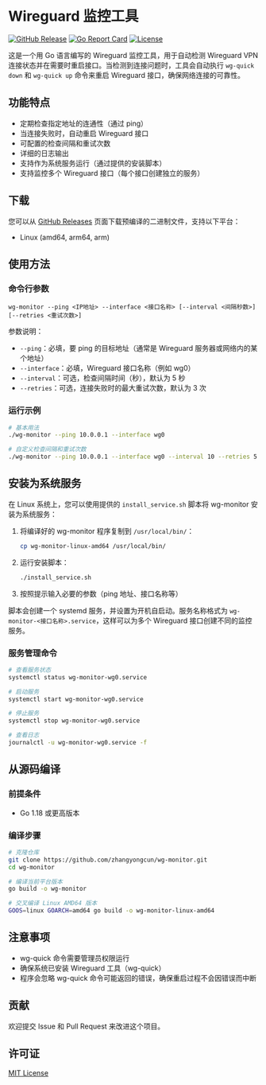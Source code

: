 # Wireguard 监控工具

[![GitHub Release](https://img.shields.io/github/v/release/zhangyongcun/wg-monitor)](https://github.com/zhangyongcun/wg-monitor/releases)
[![Go Report Card](https://goreportcard.com/badge/github.com/zhangyongcun/wg-monitor)](https://goreportcard.com/report/github.com/zhangyongcun/wg-monitor)
[![License](https://img.shields.io/github/license/zhangyongcun/wg-monitor)](https://github.com/zhangyongcun/wg-monitor/blob/main/LICENSE)

这是一个用 Go 语言编写的 Wireguard 监控工具，用于自动检测 Wireguard VPN 连接状态并在需要时重启接口。当检测到连接问题时，工具会自动执行 `wg-quick down` 和 `wg-quick up` 命令来重启 Wireguard 接口，确保网络连接的可靠性。

## 功能特点

- 定期检查指定地址的连通性（通过 ping）
- 当连接失败时，自动重启 Wireguard 接口
- 可配置的检查间隔和重试次数
- 详细的日志输出
- 支持作为系统服务运行（通过提供的安装脚本）
- 支持监控多个 Wireguard 接口（每个接口创建独立的服务）

## 下载

您可以从 [GitHub Releases](https://github.com/zhangyongcun/wg-monitor/releases) 页面下载预编译的二进制文件，支持以下平台：

- Linux (amd64, arm64, arm)

## 使用方法

### 命令行参数

```
wg-monitor --ping <IP地址> --interface <接口名称> [--interval <间隔秒数>] [--retries <重试次数>]
```

参数说明：

- `--ping`：必填，要 ping 的目标地址（通常是 Wireguard 服务器或网络内的某个地址）
- `--interface`：必填，Wireguard 接口名称（例如 wg0）
- `--interval`：可选，检查间隔时间（秒），默认为 5 秒
- `--retries`：可选，连接失败时的最大重试次数，默认为 3 次

### 运行示例

```bash
# 基本用法
./wg-monitor --ping 10.0.0.1 --interface wg0

# 自定义检查间隔和重试次数
./wg-monitor --ping 10.0.0.1 --interface wg0 --interval 10 --retries 5
```

## 安装为系统服务

在 Linux 系统上，您可以使用提供的 `install_service.sh` 脚本将 wg-monitor 安装为系统服务：

1. 将编译好的 wg-monitor 程序复制到 `/usr/local/bin/`：
   ```bash
   cp wg-monitor-linux-amd64 /usr/local/bin/
   ```

2. 运行安装脚本：
   ```bash
   ./install_service.sh
   ```

3. 按照提示输入必要的参数（ping 地址、接口名称等）

脚本会创建一个 systemd 服务，并设置为开机自启动。服务名称格式为 `wg-monitor-<接口名称>.service`，这样可以为多个 Wireguard 接口创建不同的监控服务。

### 服务管理命令

```bash
# 查看服务状态
systemctl status wg-monitor-wg0.service

# 启动服务
systemctl start wg-monitor-wg0.service

# 停止服务
systemctl stop wg-monitor-wg0.service

# 查看日志
journalctl -u wg-monitor-wg0.service -f
```

## 从源码编译

### 前提条件

- Go 1.18 或更高版本

### 编译步骤

```bash
# 克隆仓库
git clone https://github.com/zhangyongcun/wg-monitor.git
cd wg-monitor

# 编译当前平台版本
go build -o wg-monitor

# 交叉编译 Linux AMD64 版本
GOOS=linux GOARCH=amd64 go build -o wg-monitor-linux-amd64
```

## 注意事项

- wg-quick 命令需要管理员权限运行
- 确保系统已安装 Wireguard 工具（wg-quick）
- 程序会忽略 wg-quick 命令可能返回的错误，确保重启过程不会因错误而中断

## 贡献

欢迎提交 Issue 和 Pull Request 来改进这个项目。

## 许可证

[MIT License](LICENSE)
